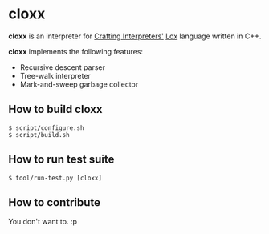 # cloxx

__cloxx__ is an interpreter for [Crafting Interpreters'](http://www.craftinginterpreters.com/) [Lox](http://www.craftinginterpreters.com/the-lox-language.html) language written in C++.

__cloxx__ implements the following features:
- Recursive descent parser
- Tree-walk interpreter
- Mark-and-sweep garbage collector

## How to build cloxx

```
$ script/configure.sh
$ script/build.sh
```

## How to run test suite

```
$ tool/run-test.py [cloxx]
```

## How to contribute

You don't want to. :p